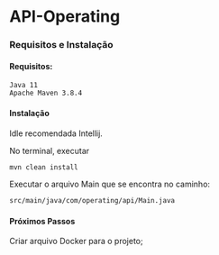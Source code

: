 # API-Operating

### Requisitos e Instalação 
#### Requisitos:
```cdm
Java 11
Apache Maven 3.8.4 
```
#### Instalação 
Idle recomendada Intellij.

No terminal, executar 
```cmd
mvn clean install 
```
Executar o arquivo Main que se encontra no caminho:
```cmd
src/main/java/com/operating/api/Main.java
```


#### Próximos Passos

Criar arquivo Docker para o projeto;

